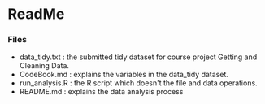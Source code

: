 # ReadMe

### Files
- data_tidy.txt : the submitted tidy dataset for course project Getting and Cleaning Data.
- CodeBook.md : explains the variables in the data_tidy dataset.
- run_analysis.R : the R script which doesn't the file and data operations.
- README.md : explains the data analysis process
